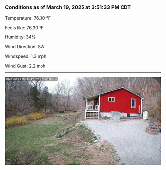 ### Conditions as of March 19, 2025 at 3:51:33 PM CDT 

Temperature: 76.30 &deg;F

Feels like: 76.30 &deg;F

Humidity: 34%

Wind Direction: SW

Windspeed: 1.3 mph

Wind Gust: 2.2 mph

---

<img src="./images/latest.jpeg"/>

